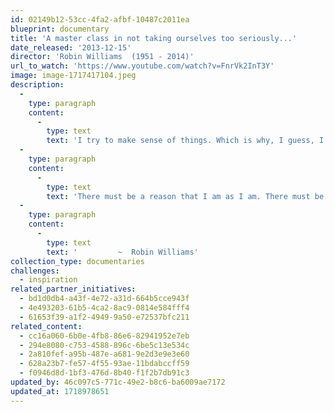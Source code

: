 ```yaml
---
id: 02149b12-53cc-4fa2-afbf-10487c2011ea
blueprint: documentary
title: 'A master class in not taking ourselves too seriously...'
date_released: '2013-12-15'
director: 'Robin Williams  (1951 - 2014)'
url_to_watch: 'https://www.youtube.com/watch?v=FnrVk2InT3Y'
image: image-1717417104.jpeg
description:
  -
    type: paragraph
    content:
      -
        type: text
        text: 'I try to make sense of things. Which is why, I guess, I believe in destiny.'
  -
    type: paragraph
    content:
      -
        type: text
        text: 'There must be a reason that I am as I am. There must be."'
  -
    type: paragraph
    content:
      -
        type: text
        text: '         ~  Robin Williams'
collection_type: documentaries
challenges:
  - inspiration
related_partner_initiatives:
  - bd1d0db4-a43f-4e72-a31d-664b5cce943f
  - 4e493203-61b5-4ca2-8ac9-0814e584fff4
  - 61653f39-a1f2-4949-9a50-e72537bfc211
related_content:
  - cc16a060-6b0e-4fb8-86e6-82941952e7eb
  - 294e8080-c753-4588-896c-6be5c13e534c
  - 2a810fef-a95b-487e-a681-9e2d3e9e3e60
  - 628a23b7-fe57-4f55-93ae-11bdabccff59
  - f0946d8d-1bf3-476d-8b40-f1f2b7db91c3
updated_by: 46c097c5-771c-49e2-b8c6-ba6009ae7172
updated_at: 1718978651
---
```

